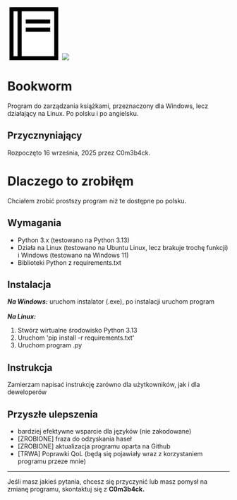 <img src="book2.png" class="logo" width="120"/>
<img src="https://img.shields.io/github/downloads/C0m3b4ck/Bookworm/total">

# Bookworm

Program do zarządzania książkami, przeznaczony dla Windows, lecz działający na Linux. Po polsku i po angielsku.

## Przycznyniający
Rozpoczęto 16 września, 2025 przez C0m3b4ck.

# Dlaczego to zrobiłęm
Chciałem zrobić prostszy program niż te dostępne po polsku.

## Wymagania  
- Python 3.x (testowano na Python 3.13)  
- Działa na Linux (testowano na Ubuntu Linux, lecz brakuje trochę funkcji) i Windows (testowano na Windows 11)
- Biblioteki Python z requirements.txt 

## Instalacja 
***Na Windows:*** uruchom instalator (.exe), po instalacji uruchom program
<br>
<br>***Na Linux:*** 
1. Stwórz wirtualne środowisko Python 3.13 
2. Uruchom 'pip install -r requirements.txt'
3. Uruchom program .py

## Instrukcja
Zamierzam napisać instrukcję zarówno dla użytkowników, jak i dla deweloperów

## Przyszłe ulepszenia 
- bardziej efektywne wsparcie dla języków (nie zakodowane)
- [ZROBIONE] fraza do odzyskania haseł
- [ZROBIONE] aktualizacja programu oparta na Github
- [TRWA] Poprawki QoL (będą się pojawiały wraz z korzystaniem programu przeze mnie)
---

Jeśli masz jakieś pytania, chcesz się przyczynić lub masz pomysł na zmianę programu, skontaktuj się z **C0m3b4ck.**
